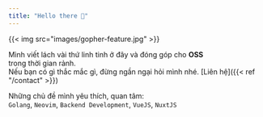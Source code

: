 ```yaml
---
title: "Hello there 👋"
---
```


{{< img src="images/gopher-feature.jpg" >}}

Mình viết lách vài thứ linh tinh ở đây và đóng góp cho **OSS**  
trong thời gian rảnh. <br>
Nếu bạn có gì thắc mắc gì, đừng ngần ngại hỏi mình nhé. [Liên hệ]({{< ref "/contact" >}})

Những chủ đề mình yêu thích, quan tâm:  
`Golang`, `Neovim`, `Backend Development`, `VueJS`, `NuxtJS`

